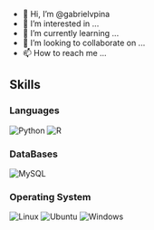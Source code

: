 - 👋 Hi, I’m @gabrielvpina
- 👀 I’m interested in ...
- 🌱 I’m currently learning ...
- 💞️ I’m looking to collaborate on ...
- 📫 How to reach me ...

## Skills 

### Languages
![Python](https://img.shields.io/badge/python-3670A0?style=for-the-badge&logo=python&logoColor=ffdd54) 
![R](https://img.shields.io/badge/r-%23276DC3.svg?style=for-the-badge&logo=r&logoColor=white)

### DataBases
![MySQL](https://img.shields.io/badge/mysql-%2300f.svg?style=for-the-badge&logo=mysql&logoColor=white)

### Operating System
![Linux](https://img.shields.io/badge/Linux-FCC624?style=for-the-badge&logo=linux&logoColor=black)
![Ubuntu](https://img.shields.io/badge/Ubuntu-E95420?style=for-the-badge&logo=ubuntu&logoColor=white)
![Windows](https://img.shields.io/badge/Windows-0078D6?style=for-the-badge&logo=windows&logoColor=white)





<!---
gabrielvpina/gabrielvpina is a ✨ special ✨ repository because its `README.md` (this file) appears on your GitHub profile.
You can click the Preview link to take a look at your changes.
--->
